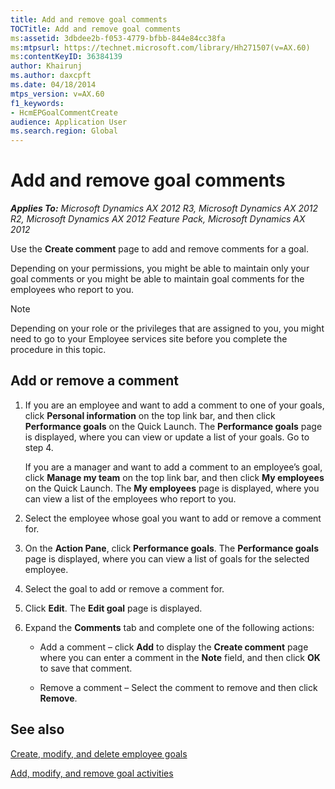```yaml
---
title: Add and remove goal comments
TOCTitle: Add and remove goal comments
ms:assetid: 3dbdee2b-f053-4779-bfbb-844e84cc38fa
ms:mtpsurl: https://technet.microsoft.com/library/Hh271507(v=AX.60)
ms:contentKeyID: 36384139
author: Khairunj
ms.author: daxcpft
ms.date: 04/18/2014
mtps_version: v=AX.60
f1_keywords:
- HcmEPGoalCommentCreate
audience: Application User
ms.search.region: Global
---
```


# Add and remove goal comments 


_**Applies To:** Microsoft Dynamics AX 2012 R3, Microsoft Dynamics AX 2012 R2, Microsoft Dynamics AX 2012 Feature Pack, Microsoft Dynamics AX 2012_

Use the **Create comment** page to add and remove comments for a goal.

Depending on your permissions, you might be able to maintain only your goal comments or you might be able to maintain goal comments for the employees who report to you.


> [!NOTE]
> <P>Depending on your role or the privileges that are assigned to you, you might need to go to your Employee services site before you complete the procedure in this topic.</P>



## Add or remove a comment

1.  If you are an employee and want to add a comment to one of your goals, click **Personal information** on the top link bar, and then click **Performance goals** on the Quick Launch. The **Performance goals** page is displayed, where you can view or update a list of your goals. Go to step 4.
    
    If you are a manager and want to add a comment to an employee’s goal, click **Manage my team** on the top link bar, and then click **My employees** on the Quick Launch. The **My employees** page is displayed, where you can view a list of the employees who report to you.

2.  Select the employee whose goal you want to add or remove a comment for.

3.  On the **Action Pane**, click **Performance goals**. The **Performance goals** page is displayed, where you can view a list of goals for the selected employee.

4.  Select the goal to add or remove a comment for.

5.  Click **Edit**. The **Edit goal** page is displayed.

6.  Expand the **Comments** tab and complete one of the following actions:
    
      - Add a comment – click **Add** to display the **Create comment** page where you can enter a comment in the **Note** field, and then click **OK** to save that comment.
    
      - Remove a comment – Select the comment to remove and then click **Remove**.

## See also

[Create, modify, and delete employee goals](create-modify-and-delete-employee-goals.md)

[Add, modify, and remove goal activities](add-modify-and-remove-goal-activities.md)

  


